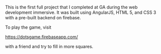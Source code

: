 This is the first full project that I completed at GA during the web development immersive. It was built using AngularJS, HTML 5, and CSS 3 with a pre-built backend on firebase.

To play the game, visit

https://dotsgame.firebaseapp.com/

with a friend and try to fill in more squares.